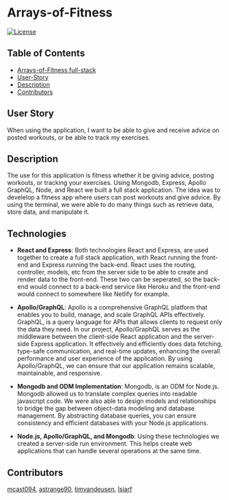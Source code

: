 # Arrays-of-Fitness
[![License](https://img.shields.io/badge/License-MIT-green.svg)](https://opensource.org/license/mit/)

## Table of Contents
- [Arrays-of-Fitness full-stack](#Arrays-of-Fitness)
- [User-Story](#user-story)
- [Description](#description)
- [Contributors](#contributors)

## User Story
When using the application, I want to be able to give and receive advice on posted workouts, or be able to track my exercises.

## Description
The use for this application is fitness whether it be giving advice, posting workouts, or tracking your exercises. Using Mongodb, Express, Apollo GraphQL, Node, and React we built a full stack application. The idea was to develelop a fitness app where users can post workouts and give advice. By using the terminal, we were able to do many things such as retrieve data, store data, and manipulate it.

## Technologies
- **React and Express**: Both technologies React and Express, are used together to create a full stack application, with React running the front-end and Express running the back-end. React uses the routing, controller, models, etc from the server side to be able to create and render data to the front-end. These two can be seperated, so the back-end would connect to a back-end service like Heroku and the front-end would connect to somewhere like Netlify for example.

- **Apollo/GraphQL**: Apollo is a comprehensive GraphQL platform that enables you to build, manage, and scale GraphQL APIs effectively. GraphQL, is a query language for APIs that allows clients to request only the data they need. In our project, Apollo/GraphQL serves as the middleware between the client-side React application and the server-side Express application. It effectively and efficiently does data fetching, type-safe communication, and real-time updates, enhancing the overall performance and user experience of the application.
By using Apollo/GraphQL, we can ensure that our application remains scalable, maintainable, and responsive.

- **Mongodb and ODM Implementation**: Mongodb, is an ODM for Node.js. Mongodb allowed us to translate complex queries into readable javascript code. We were also able to design models and relationships to bridge the gap between object-data modeling and database management. By abstracting database queries, you can ensure consistency and efficient databases with your Node.js applications.

- **Node.js, Apollo/GraphQL, and Mongodb**: Using these technologies we created a server-side run environment. This helps create web applications that can handle several operations at the same time.

## Contributors
[mcast094](https://github.com/mcast094), [astrange90](https://github.com/astrange90), [timvandeusen](https://github.com/timvandeusen), [Isiarf](https://github.com/Isiarf)